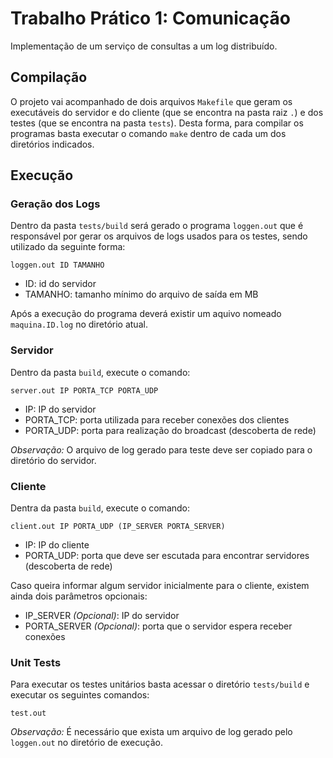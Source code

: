
# Trabalho Prático 1: Comunicação #

Implementação de um serviço de consultas a um log distribuído.

## Compilação ##

O projeto vai acompanhado de dois arquivos `Makefile` que geram os executáveis
do servidor e do cliente (que se encontra na pasta raiz `.`) e dos testes (que se
encontra na pasta `tests`). Desta forma, para compilar os programas basta executar
o comando `make` dentro de cada um dos diretórios indicados.

## Execução ##

### Geração dos Logs ###

Dentro da pasta `tests/build` será gerado o programa `loggen.out` que é responsável
por gerar os arquivos de logs usados para os testes, sendo utilizado da seguinte
forma:
```
loggen.out ID TAMANHO
```
* ID: id do servidor
* TAMANHO: tamanho mínimo do arquivo de saída em MB

Após a execução do programa deverá existir um aquivo nomeado `maquina.ID.log` no
diretório atual.

### Servidor ###

Dentro da pasta `build`, execute o comando:
```
server.out IP PORTA_TCP PORTA_UDP
```
* IP: IP do servidor
* PORTA_TCP: porta utilizada para receber conexões dos clientes
* PORTA_UDP: porta para realização do broadcast (descoberta de rede)

*Observação:* O arquivo de log gerado para teste deve ser copiado para o diretório
do servidor.

### Cliente ###

Dentra da pasta `build`, execute o comando:
```
client.out IP PORTA_UDP (IP_SERVER PORTA_SERVER)
```
* IP: IP do cliente
* PORTA_UDP: porta que deve ser escutada para encontrar servidores (descoberta de rede)

Caso queira informar algum servidor inicialmente para o cliente, existem ainda dois
parâmetros opcionais:
* IP_SERVER _(Opcional)_: IP do servidor
* PORTA_SERVER _(Opcional)_: porta que o servidor espera receber conexões

### Unit Tests ###

Para executar os testes unitários basta acessar o diretório `tests/build` e executar
os seguintes comandos:
```
test.out
```
*Observação:* É necessário que exista um arquivo de log gerado pelo `loggen.out` no
diretório de execução.
